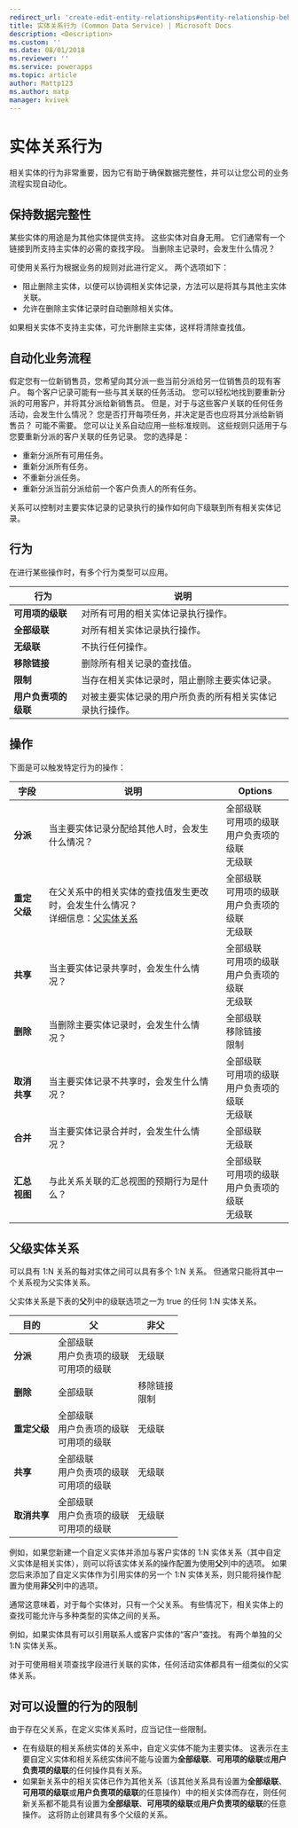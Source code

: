 ```yaml
---
redirect_url: 'create-edit-entity-relationships#entity-relationship-behavior'
title: 实体关系行为 (Common Data Service) | Microsoft Docs
description: <Description>
ms.custom: ''
ms.date: 08/01/2018
ms.reviewer: ''
ms.service: powerapps
ms.topic: article
author: Mattp123
ms.author: matp
manager: kvivek
---
```

# <a name="entity-relationship-behavior"></a>实体关系行为

相关实体的行为非常重要，因为它有助于确保数据完整性，并可以让您公司的业务流程实现自动化。

## <a name="preserve-data-integrity"></a>保持数据完整性

某些实体的用途是为其他实体提供支持。 这些实体对自身无用。 它们通常有一个链接到所支持主实体的必需的查找字段。 当删除主记录时，会发生什么情况？

可使用关系行为根据业务的规则对此进行定义。 两个选项如下：

- 阻止删除主实体，以便可以协调相关实体记录，方法可以是将其与其他主实体关联。
- 允许在删除主实体记录时自动删除相关实体。

如果相关实体不支持主实体，可允许删除主实体，这样将清除查找值。

## <a name="automate-business-processes"></a>自动化业务流程
  
假定您有一位新销售员，您希望向其分派一些当前分派给另一位销售员的现有客户。 每个客户记录可能有一些与其关联的任务活动。 您可以轻松地找到要重新分派的可用客户，并将其分派给新销售员。 但是，对于与这些客户关联的任何任务活动，会发生什么情况？ 您是否打开每项任务，并决定是否也应将其分派给新销售员？ 可能不需要。 您可以让关系自动应用一些标准规则。 这些规则只适用于与您要重新分派的客户关联的任务记录。 您的选择是：  
  
- 重新分派所有可用任务。  
- 重新分派所有任务。 
- 不重新分派任务。  
- 重新分派当前分派给前一个客户负责人的所有任务。  
  
关系可以控制对主要实体记录的记录执行的操作如何向下级联到所有相关实体记录。  

## <a name="behaviors"></a>行为

在进行某些操作时，有多个行为类型可以应用。

|行为|说明|
|--|--|
|**可用项的级联**|对所有可用的相关实体记录执行操作。|
|**全部级联**|对所有相关实体记录执行操作。|
|**无级联**|不执行任何操作。|
|**移除链接**|删除所有相关记录的查找值。|
|**限制**|当存在相关实体记录时，阻止删除主要实体记录。|
|**用户负责项的级联**|对被主要实体记录的用户所负责的所有相关实体记录执行操作。|

## <a name="actions"></a>操作

下面是可以触发特定行为的操作：

|字段|说明|Options|
|--|--|--|
|**分派**|当主要实体记录分配给其他人时，会发生什么情况？|全部级联<br />可用项的级联<br />用户负责项的级联<br />无级联|
|**重定父级**|在父关系中的相关实体的查找值发生更改时，会发生什么情况？<br />详细信息：[父实体关系](#parental-entity-relationships)|全部级联<br />可用项的级联<br />用户负责项的级联<br />无级联|
|**共享**|当主要实体记录共享时，会发生什么情况？|全部级联<br />可用项的级联<br />用户负责项的级联<br />无级联|
|**删除**|当删除主要实体记录时，会发生什么情况？|全部级联<br />移除链接<br />限制|
|**取消共享**|当主要实体记录不共享时，会发生什么情况？|全部级联<br />可用项的级联<br />用户负责项的级联<br />无级联|
|**合并**|当主要实体记录合并时，会发生什么情况？|全部级联<br />无级联|
|**汇总视图**|与此关系关联的汇总视图的预期行为是什么？ |全部级联<br />可用项的级联<br />用户负责项的级联<br />无级联|


## <a name="parental-entity-relationships"></a>父级实体关系

可以具有 1:N 关系的每对实体之间可以具有多个 1:N 关系。 但通常只能将其中一个关系视为父实体关系。

父实体关系是下表的**父**列中的级联选项之一为 true 的任何 1:N 实体关系。

|目的|父|非父|  
|------------|--------------|------------------|  
|**分派**|全部级联<br />用户负责项的级联<br />可用项的级联|无级联|  
|**删除**|全部级联|移除链接<br />限制|  
|**重定父级**|全部级联<br />用户负责项的级联<br />可用项的级联|无级联|  
|**共享**|全部级联<br />用户负责项的级联<br />可用项的级联|无级联|  
|**取消共享**|全部级联<br />用户负责项的级联<br />可用项的级联|无级联|  

例如，如果您新建一个自定义实体并添加与客户实体的 1:N 实体关系（其中自定义实体是相关实体），则可以将该实体关系的操作配置为使用**父**列中的选项。 如果您后来添加了自定义实体作为引用实体的另一个 1:N 实体关系，则只能将操作配置为使用**非父**列中的选项。

通常这意味着，对于每个实体对，只有一个父关系。 有些情况下，相关实体上的查找可能允许与多种类型的实体之间的关系。

例如，如果实体具有可以引用联系人或客户实体的“客户”查找。 有两个单独的父 1:N 实体关系。

对于可使用相关项查找字段进行关联的实体，任何活动实体都具有一组类似的父实体关系。

<a name="BKMK_RelationshipBehaviorLimitations"></a>   

## <a name="limitations-on-behaviors-you-can-set"></a>对可以设置的行为的限制
  
由于存在父关系，在定义实体关系时，应当记住一些限制。  
  
- 在有级联的相关系统实体的关系中，自定义实体不能为主要实体。 这表示在主要自定义实体和相关系统实体间不能与设置为**全部级联**、**可用项的级联**或**用户负责项的级联**的任何操作具有关系。  
- 如果新关系中的相关实体已作为其他关系（该其他关系具有设置为**全部级联**、**可用项的级联**或**用户负责项的级联**的任意操作）中的相关实体而存在，则任何新关系都不能具有设置为**全部级联**、**可用项的级联**或**用户负责项的级联**的任意操作。 这将防止创建具有多个父级的关系。  
